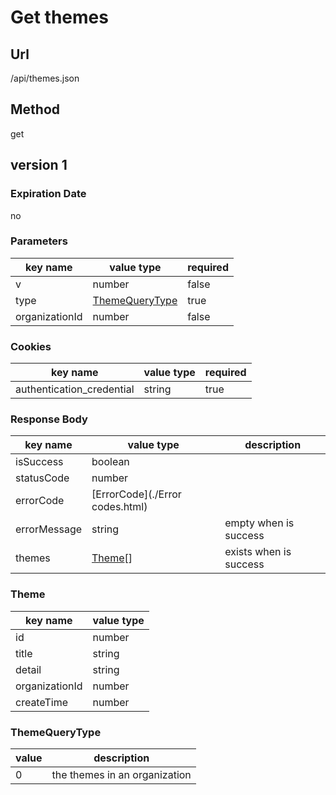 # Get themes

## Url

/api/themes.json

## Method

get

## version 1

### Expiration Date

no

### Parameters

key name | value type | required
--- | --- | ---
v | number | false
type | [ThemeQueryType](#themequerytype) | true
organizationId | number | false

### Cookies

key name | value type | required
--- | --- | ---
authentication_credential | string | true

### Response Body

key name | value type | description
--- | --- | ---
isSuccess | boolean |
statusCode | number |
errorCode | [ErrorCode](./Error codes.html) |
errorMessage | string | empty when is success
themes | [Theme](#theme)[] | exists when is success

### Theme

key name | value type
--- | ---
id | number
title | string
detail | string
organizationId | number
createTime | number

### ThemeQueryType

value | description
--- | ---
0 | the themes in an organization